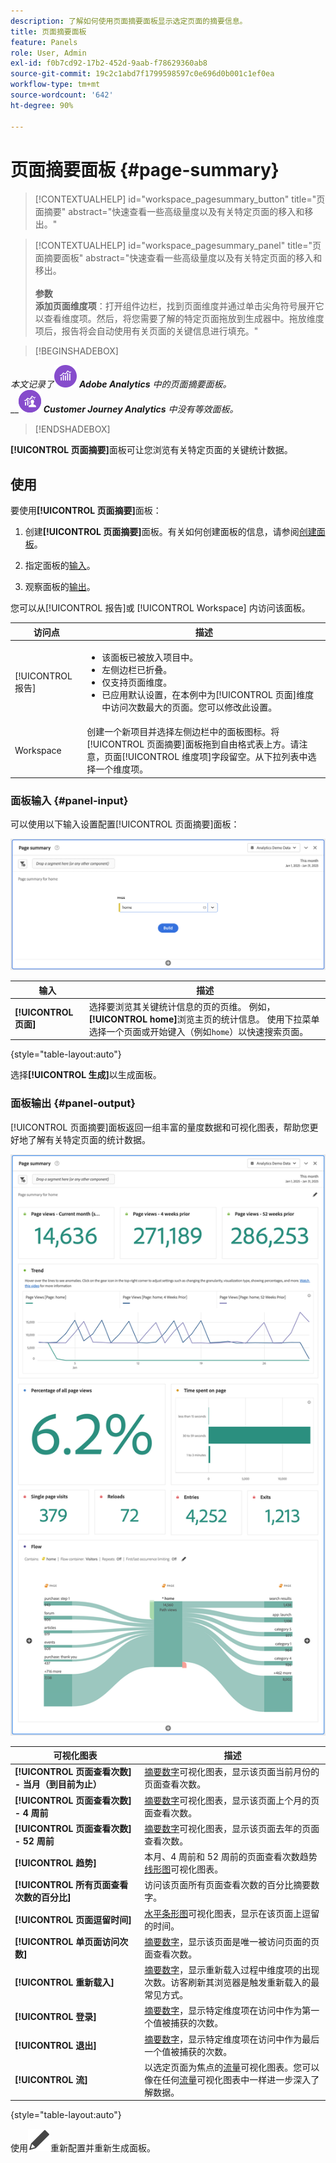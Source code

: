 ```yaml
---
description: 了解如何使用页面摘要面板显示选定页面的摘要信息。
title: 页面摘要面板
feature: Panels
role: User, Admin
exl-id: f0b7cd92-17b2-452d-9aab-f78629360ab8
source-git-commit: 19c2c1abd7f1799598597c0e696d0b001c1ef0ea
workflow-type: tm+mt
source-wordcount: '642'
ht-degree: 90%

---
```


# 页面摘要面板 {#page-summary}

<!-- markdownlint-disable MD034 -->

>[!CONTEXTUALHELP]
>id="workspace_pagesummary_button"
>title="页面摘要"
>abstract="快速查看一些高级量度以及有关特定页面的移入和移出。"

<!-- markdownlint-enable MD034 -->

<!-- markdownlint-disable MD034 -->

>[!CONTEXTUALHELP]
>id="workspace_pagesummary_panel"
>title="页面摘要面板"
>abstract="快速查看一些高级量度以及有关特定页面的移入和移出。<br/><br/>**参数&#x200B;**<br/>**添加页面维度项**：打开组件边栏，找到页面维度并通过单击尖角符号展开它以查看维度项。然后，将您需要了解的特定页面拖放到生成器中。拖放维度项后，报告将会自动使用有关页面的关键信息进行填充。"

<!-- markdownlint-enable MD034 -->


>[!BEGINSHADEBOX]

_本文记录了_![AdobeAnalytics](/help/assets/icons/AdobeAnalytics.svg) _**Adobe Analytics** 中的页面摘要面板。_<br/>__![CustomerJourneyAnalytics](/help/assets/icons/CustomerJourneyAnalytics.svg) _**Customer Journey Analytics** 中没有等效面板。_

>[!ENDSHADEBOX]

**[!UICONTROL 页面摘要]**&#x200B;面板可让您浏览有关特定页面的关键统计数据。

## 使用

要使用&#x200B;**[!UICONTROL 页面摘要]**&#x200B;面板：

1. 创建&#x200B;**[!UICONTROL 页面摘要]**&#x200B;面板。有关如何创建面板的信息，请参阅[创建面板](panels.md#create-a-panel)。

1. 指定面板的[输入](#panel-input)。

1. 观察面板的[输出](#panel-output)。



您可以从[!UICONTROL 报告]或 [!UICONTROL Workspace] 内访问该面板。

| 访问点 | 描述 |
| --- | --- |
| [!UICONTROL 报告] | <ul><li>该面板已被放入项目中。</li><li>左侧边栏已折叠。</li><li>仅支持页面维度。</li><li>已应用默认设置，在本例中为[!UICONTROL 页面]维度中访问次数最大的页面。您可以修改此设置。</li></ul> |
| Workspace | 创建一个新项目并选择左侧边栏中的面板图标。将[!UICONTROL 页面摘要]面板拖到自由格式表上方。请注意，页面[!UICONTROL 维度项]字段留空。从下拉列表中选择一个维度项。 |

### 面板输入 {#panel-input}

可以使用以下输入设置配置[!UICONTROL 页面摘要]面板：

![页面输入摘要](assets/page-summary-input.png)

| 输入 | 描述 |
| --- | --- |
| **[!UICONTROL 页面]** | 选择要浏览其关键统计信息的页的页维。 例如，**[!UICONTROL home]**&#x200B;浏览主页的统计信息。 使用下拉菜单选择一个页面或开始键入（例如`home`）以快速搜索页面。 |

{style="table-layout:auto"}


选择&#x200B;**[!UICONTROL 生成]**&#x200B;以生成面板。

### 面板输出 {#panel-output}

[!UICONTROL 页面摘要]面板返回一组丰富的量度数据和可视化图表，帮助您更好地了解有关特定页面的统计数据。

![页面摘要面板](assets/page-summary-output.png)

| 可视化图表 | 描述 |
| --- | --- |
| **[!UICONTROL 页面查看次数] - 当月（到目前为止）** | [摘要数字](/help/analyze/analysis-workspace/visualizations/summary-number-change.md)可视化图表，显示该页面当前月份的页面查看次数。 |
| **[!UICONTROL 页面查看次数] - 4 周前** | [摘要数字](/help/analyze/analysis-workspace/visualizations/summary-number-change.md)可视化图表，显示该页面上个月的页面查看次数。 |
| **[!UICONTROL 页面查看次数] - 52 周前** | [摘要数字](/help/analyze/analysis-workspace/visualizations/summary-number-change.md)可视化图表，显示该页面去年的页面查看次数。 |
| **[!UICONTROL 趋势]** | 本月、4 周前和 52 周前的页面查看次数趋势[线形图](/help/analyze/analysis-workspace/visualizations/line.md)可视化图表。 |
| **[!UICONTROL 所有页面查看次数的百分比]** | 访问该页面所有页面查看次数的百分比摘要数字。 |
| **[!UICONTROL 页面逗留时间]** | [水平条形图](/help/analyze/analysis-workspace/visualizations/horizontal-bar.md)可视化图表，显示在该页面上逗留的时间。 |
| **[!UICONTROL 单页面访问次数]** | [摘要数字](/help/analyze/analysis-workspace/visualizations/summary-number-change.md)，显示该页面是唯一被访问页面的页面查看次数。 |
| **[!UICONTROL 重新载入]** | [摘要数字](/help/analyze/analysis-workspace/visualizations/summary-number-change.md)，显示重新载入过程中维度项的出现次数。访客刷新其浏览器是触发重新载入的最常见方式。 |
| **[!UICONTROL 登录]** | [摘要数字](/help/analyze/analysis-workspace/visualizations/summary-number-change.md)，显示特定维度项在访问中作为第一个值被捕获的次数。 |
| **[!UICONTROL 退出]** | [摘要数字](/help/analyze/analysis-workspace/visualizations/summary-number-change.md)，显示特定维度项在访问中作为最后一个值被捕获的次数。 |
| **[!UICONTROL 流]** | 以选定页面为焦点的[流量](/help/analyze/analysis-workspace/visualizations/c-flow/flow.md)可视化图表。您可以像在任何[流量](/help/analyze/analysis-workspace/visualizations/c-flow/create-flow.md)可视化图表中一样进一步深入了解数据。 |

{style="table-layout:auto"}

使用![编辑](/help/assets/icons/Edit.svg)重新配置并重新生成面板。
